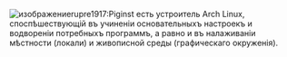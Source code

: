![изображение](https://github.com/user-attachments/assets/746e9034-602a-42a0-8f78-7cf230f47f10)rupre1917:Piginst ​есть​ устроитель Arch Linux, споспѣшествующій въ учиненіи основательныхъ настроекъ и водвореніи потребныхъ программъ, а равно и въ налаживаніи мѣстности (​локали​) и живописной среды (графическаго окруженія). 
